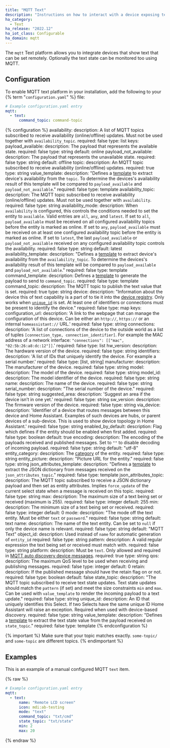 ```yaml
---
title: "MQTT Text"
description: "Instructions on how to interact with a device exposing text capability through MQTT from within Home Assistant."
ha_category:
  - Text
ha_release: "2022.12"
ha_iot_class: Configurable
ha_domain: mqtt
---
```


The `mqtt` Text platform allows you to integrate devices that show text that can be set remotely. Optionally the text state can be monitored too using MQTT.

## Configuration

To enable MQTT text platform in your installation, add the following to your {% term "`configuration.yaml`" %} file:

```yaml
# Example configuration.yaml entry
mqtt:
  - text:
      command_topic: command-topic
```

{% configuration %}
availability:
  description: A list of MQTT topics subscribed to receive availability (online/offline) updates. Must not be used together with `availability_topic`.
  required: false
  type: list
  keys:
    payload_available:
      description: The payload that represents the available state.
      required: false
      type: string
      default: online
    payload_not_available:
      description: The payload that represents the unavailable state.
      required: false
      type: string
      default: offline
    topic:
      description: An MQTT topic subscribed to receive availability (online/offline) updates.
      required: true
      type: string
    value_template:
      description: "Defines a [template](/docs/configuration/templating/#using-templates-with-the-mqtt-integration) to extract device's availability from the `topic`. To determine the devices's availability result of this template will be compared to `payload_available` and `payload_not_available`."
      required: false
      type: template
availability_topic:
  description: The MQTT topic subscribed to receive availability (online/offline) updates. Must not be used together with `availability`.
  required: false
  type: string
availability_mode:
   description: When `availability` is configured, this controls the conditions needed to set the entity to `available`. Valid entries are `all`, `any`, and `latest`. If set to `all`, `payload_available` must be received on all configured availability topics before the entity is marked as online. If set to `any`, `payload_available` must be received on at least one configured availability topic before the entity is marked as online. If set to `latest`, the last `payload_available` or `payload_not_available` received on any configured availability topic controls the availability.
   required: false
   type: string
   default: latest
availability_template:
  description: "Defines a [template](/docs/configuration/templating/#using-templates-with-the-mqtt-integration) to extract device's availability from the `availability_topic`. To determine the devices's availability result of this template will be compared to `payload_available` and `payload_not_available`."
  required: false
  type: template
command_template:
  description: Defines a [template](/docs/configuration/templating/#using-templates-with-the-mqtt-integration) to generate the payload to send to `command_topic`.
  required: false
  type: template
command_topic:
  description: The MQTT topic to publish the text value that is set.
  required: true
  type: string
device:
  description: "Information about the device this of text capability is a part of to tie it into the [device registry](https://developers.home-assistant.io/docs/en/device_registry_index.html). Only works when [`unique_id`](#unique_id) is set. At least one of identifiers or connections must be present to identify the device."
  required: false
  type: map
  keys:
    configuration_url:
      description: 'A link to the webpage that can manage the configuration of this device. Can be either an `http://`, `https://` or an internal `homeassistant://` URL.'
      required: false
      type: string
    connections:
      description: 'A list of connections of the device to the outside world as a list of tuples `[connection_type, connection_identifier]`. For example the MAC address of a network interface: `"connections": [["mac", "02:5b:26:a8:dc:12"]]`.'
      required: false
      type: list
    hw_version:
      description: The hardware version of the device.
      required: false
      type: string
    identifiers:
      description: 'A list of IDs that uniquely identify the device. For example a serial number.'
      required: false
      type: [list, string]
    manufacturer:
      description: The manufacturer of the device.
      required: false
      type: string
    model:
      description: The model of the device.
      required: false
      type: string
    model_id:
      description: The model identifier of the device.
      required: false
      type: string
    name:
      description: The name of the device.
      required: false
      type: string
    serial_number:
      description: "The serial number of the device."
      required: false
      type: string
    suggested_area:
      description: 'Suggest an area if the device isn’t in one yet.'
      required: false
      type: string
    sw_version:
      description: The firmware version of the device.
      required: false
      type: string
    via_device:
      description: 'Identifier of a device that routes messages between this device and Home Assistant. Examples of such devices are hubs, or parent devices of a sub-device. This is used to show device topology in Home Assistant.'
      required: false
      type: string
enabled_by_default:
  description: Flag which defines if the entity should be enabled when first added.
  required: false
  type: boolean
  default: true
encoding:
  description: The encoding of the payloads received and published messages. Set to `""` to disable decoding of incoming payload.
  required: false
  type: string
  default: "utf-8"
entity_category:
  description: The [category](https://developers.home-assistant.io/docs/core/entity#generic-properties) of the entity.
  required: false
  type: string
entity_picture:
  description: "Picture URL for the entity."
  required: false
  type: string
json_attributes_template:
  description: "Defines a [template](/docs/configuration/templating/#using-templates-with-the-mqtt-integration) to extract the JSON dictionary from messages received on the `json_attributes_topic`."
  required: false
  type: template
json_attributes_topic:
  description: The MQTT topic subscribed to receive a JSON dictionary payload and then set as entity attributes. Implies `force_update` of the current select state when a message is received on this topic.
  required: false
  type: string
max:
  description: The maximum size of a text being set or received (maximum is 255).
  required: false
  type: integer
  default: 255
min:
  description: The minimum size of a text being set or received.
  required: false
  type: integer
  default: 0
mode:
  description: "The mode off the text entity. Must be either `text` or `password`."
  required: false
  type: string
  default: text
name:
  description: The name of the text entity. Can be set to `null` if only the device name is relevant.
  required: false
  type: string
  default: "MQTT Text"
object_id:
  description: Used instead of `name` for automatic generation of `entity_id`
  required: false
  type: string
pattern:
  description: A valid regular expression the text being set or received must match with.
  required: false
  type: string
platform:
  description: Must be `text`. Only allowed and required in [MQTT auto discovery device messages](/integrations/mqtt/#device-discovery-payload).
  required: true
  type: string
qos:
  description: The maximum QoS level to be used when receiving and publishing messages.
  required: false
  type: integer
  default: 0
retain:
  description: If the published message should have the retain flag on or not.
  required: false
  type: boolean
  default: false
state_topic:
  description: "The MQTT topic subscribed to receive text state updates. Text state updates should match the `pattern` (if set) and meet the size constraints `min` and `max`. Can be used with `value_template` to render the incoming payload to a text update."
  required: false
  type: string
unique_id:
  description: An ID that uniquely identifies this Select. If two Selects have the same unique ID Home Assistant will raise an exception. Required when used with device-based discovery.
  required: false
  type: string
value_template:
  description: "Defines a [template](/docs/configuration/templating/#using-templates-with-the-mqtt-integration) to extract the text state value from the payload received on `state_topic`."
  required: false
  type: template
{% endconfiguration %}

{% important %}
Make sure that your topic matches exactly. `some-topic/` and `some-topic` are different topics.
{% endimportant %}

## Examples

This is an example of a manual configured MQTT `text` item.

{% raw %}

```yaml
# Example configuration.yaml entry
mqtt:
  - text:
      name: "Remote LCD screen"
      icon: mdi:ab-testing
      mode: "text"
      command_topic: "txt/cmd"
      state_topic: "txt/state"
      min: 2
      max: 20
```

{% endraw %}
